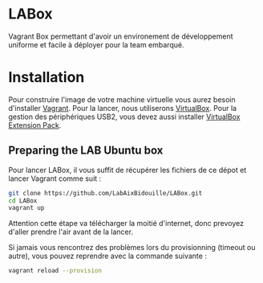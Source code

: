 LABox
=====

Vagrant Box permettant d'avoir un environement de développement uniforme et facile à déployer pour la team embarqué.

# Installation
Pour construire l'image de votre machine virtuelle vous aurez besoin d'installer [Vagrant](http://vagrantup.com). Pour la lancer, nous utiliserons [VirtualBox](http://virtualbox.org). Pour la gestion des périphériques USB2, vous devez aussi installer [VirtualBox Extension Pack](https://www.virtualbox.org/wiki/Downloads). 

## Preparing the LAB Ubuntu box
Pour lancer LABox, il vous suffit de récupérer les fichiers de ce dépot et lancer Vagrant comme suit :
```sh
git clone https://github.com/LabAixBidouille/LABox.git
cd LABox
vagrant up
```
Attention cette étape va télécharger la moitié d'internet, donc prevoyez d'aller prendre l'air avant de la lancer.

Si jamais vous rencontrez des problèmes lors du provisionning (timeout ou autre), vous pouvez reprendre avec la commande suivante :
```sh
vagrant reload --provision
```
